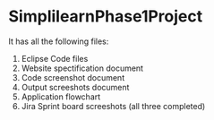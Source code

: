 # SimplilearnPhase1Project

It has all the following files:
1. Eclipse Code files
2. Website spectification document
3. Code screenshot document
4. Output screeshots document
5. Application flowchart
5. Jira Sprint board screeshots (all three completed)
